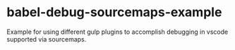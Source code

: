 # babel-debug-sourcemaps-example

Example for using different gulp plugins to accomplish debugging in vscode supported via sourcemaps.
